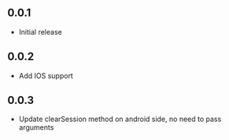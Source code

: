 ## 0.0.1

* Initial release

## 0.0.2

* Add IOS support

## 0.0.3

* Update clearSession method on android side, no need to pass arguments